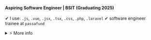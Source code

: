 #### Aspiring Software Engineer | BSIT (Graduating 2025)

✔ I use: `.js`, `.vue`, `.jsx`, `.tsx`, `.css`, `.php`, `.laravel`
✔ software engineer trainee at `passafund`

<details>
<summary>   ⚡  More info</summary>
   <br />

- 🎓 **Education**: BS in Information Technology, graduating in 2025  

</details>
